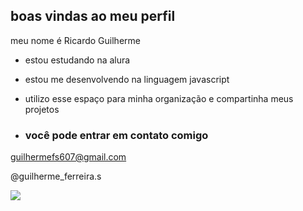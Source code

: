 ## boas vindas ao meu perfil

meu nome é Ricardo Guilherme

- estou estudando na alura
- estou me desenvolvendo na linguagem javascript
- utilizo esse espaço para minha organização e compartinha meus projetos

- ### você pode entrar em contato comigo

guilhermefs607@gmail.com

 @guilherme_ferreira.s

![](https://media1.tenor.com/m/OI7r9b2aHawAAAAC/basketball-mj.gif)
 
